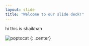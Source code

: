 ```yaml
---
layout: slide
title: "Welcome to our slide deck!"
---
```


hi this is shaikhah

![poptocat](https://octodex.github.com/images/poptocat.png)
{: .center}
